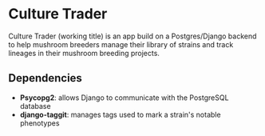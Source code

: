 # Culture Trader

Culture Trader (working title) is an app build on a Postgres/Django backend to help mushroom breeders manage their library of strains and track lineages in their mushroom breeding projects.

## Dependencies

- **Psycopg2**: allows Django to communicate with the PostgreSQL database
- **django-taggit**: manages tags used to mark a strain's notable phenotypes
